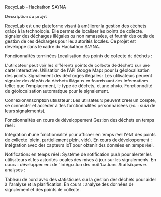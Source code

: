 RecycLab - Hackathon SAYNA

Description du projet

RecycLab est une plateforme visant à améliorer la gestion des déchets grâce à la technologie. Elle permet de localiser les points de collecte, signaler des décharges illégales ou non ramassées, et fournir des outils de gestion de ces décharges pour les autorités locales. Ce projet est développé dans le cadre du Hackathon SAYNA.

Fonctionnalités terminées Localisation des points de collecte de déchets :

L'utilisateur peut voir les différents points de collecte de déchets sur une carte interactive. Utilisation de l'API Google Maps pour la géolocalisation des points. Signalement des décharges illégales : Les utilisateurs peuvent signaler des dépôts de déchets illégaux en fournissant des informations telles que l'emplacement, le type de déchets, et une photo. Fonctionnalité de géolocalisation automatique pour le signalement.

Connexion/Inscription utilisateur : Les utilisateurs peuvent créer un compte, se connecter et accéder à des fonctionnalités personnalisées (ex. : suivi de leurs signalements).

Fonctionnalités en cours de développement Gestion des déchets en temps réel :

Intégration d'une fonctionnalité pour afficher en temps réel l'état des points de collecte (plein, partiellement plein, vide). En cours de développement : intégration avec des capteurs IoT pour obtenir des données en temps réel.

Notifications en temps réel : Système de notification push pour alerter les utilisateurs et les autorités locales des mises à jour sur les signalements. En cours : développement de l'intégration des notifications. Statistiques et analyses :

Tableau de bord avec des statistiques sur la gestion des déchets pour aider à l'analyse et la planification. En cours : analyse des données de signalement et des points de collecte.
